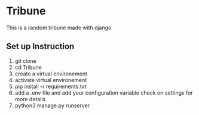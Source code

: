 # Tribune
This is a random tribune made with django
## Set up Instruction
1. git clone
2. cd Tribune
3. create a virtual environement
4. activate virtual environement
5. pip install -r requirements.txt
6. add a .env file and add your configuration variable check on settings for more details
7. python3 manage.py runserver
